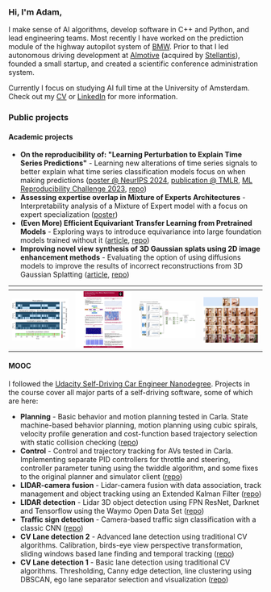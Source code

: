### Hi, I'm Adam,

I make sense of AI algorithms, develop software in C++ and Python, and lead engineering teams. Most recently I have worked on the prediction module of the highway autopilot system of [BMW](https://www.bmwgroup.com/en/innovation/automated-driving.html). Prior to that I led autonomous driving development at [AImotive](https://aimotive.com/) (acquired by [Stellantis](https://www.stellantis.com/en)), founded a small startup, and created a scientific conference administration system.

Currently I focus on studying AI full time at the University of Amsterdam. Check out my [CV](https://drive.google.com/file/d/1tvIknpUDykpwrTblMxDeawGgSM3IJsZP/view?usp=sharing) or [LinkedIn](https://www.linkedin.com/in/adamdivak/) for more information.

### Public projects

#### Academic projects
- **On the reproducibility of: "Learning Perturbation to Explain Time Series Predictions"** - Learning new alterations of time series signals to better explain what time series classification models focus on when making predictions ([poster @ NeurIPS 2024](https://neurips.cc/virtual/2024/poster/99345), [publication @ TMLR](https://openreview.net/forum?id=nPZgtpfgIx), [ML Reproducibility Challenge 2023](https://reproml.org/), [repo](https://github.com/adamdivak/time_interpret/tree/main))
- **Assessing expertise overlap in Mixture of Experts Architectures** - Interpretability analysis of a Mixture of Expert model with a focus on expert specialization ([poster](images/Assessing_Expertise_Overlap_in_MoE_models_poster.pdf))
- **(Even More) Efficient Equivariant Transfer Learning from Pretrained Models** - Exploring ways to introduce equivariance into large foundation models trained without it ([article](https://github.com/adamdivak/equivariant_transfer_learning/blob/main/Blogpost.md), [repo](https://github.com/adamdivak/equivariant_transfer_learning))
- **Improving novel view synthesis of 3D Gaussian splats using 2D image enhancement methods** - Evaluating the option of using diffusions models to improve the results of incorrect reconstructions from 3D Gaussian Splatting ([article](https://github.com/adamdivak/diffusion_augmented_pixelsplat/blob/main/CV2_Diffusion3DGS_Bant_Divak_Eppink_Feng_Hutter.pdf), [repo](https://github.com/adamdivak/diffusion_augmented_pixelsplat))

| <!-- -->    | <!-- -->    | <!-- -->    | <!-- -->    |
|-------------|-------------|-------------|-------------|
| [<img src="images/ts_perturbation_repro_thumbnail.png" width="250"/>](https://github.com/adamdivak/time_interpret/tree/main) | [<img src="images/Assessing_Expertise_Overlap_in_MoE_models_poster_thumbnail.png" width="250"/>](images/Assessing_Expertise_Overlap_in_MoE_models_poster.jpg) | [<img src="images/equivariant_finetuning_thumbnail.png" width="250"/>](https://github.com/adamdivak/equivariant_transfer_learning) | [<img src="images/pixelsplat_diffusion_thumbnail.png" width="250"/>](https://github.com/adamdivak/diffusion_augmented_pixelsplat) |

#### MOOC
I followed the [Udacity Self-Driving Car Engineer Nanodegree](https://www.udacity.com/course/self-driving-car-engineer-nanodegree--nd0013). Projects in the course cover all major parts of a self-driving software, some of which are here:

- **Planning** - Basic behavior and motion planning tested in Carla. State machine-based behavior planning, motion planning using cubic spirals, velocity profile generation and cost-function based trajectory selection with static collision checking ([repo](https://github.com/yosuah/udacity_sd_planning))
- **Control** - Control and trajectory tracking for AVs tested in Carla. Implementing separate PID controllers for throttle and steering, controller parameter tuning using the twiddle algorithm, and some fixes to the original planner and simulator client ([repo](https://github.com/yosuah/udacity_sd_control))
- **LIDAR-camera fusion** - Lidar-camera fusion with data association, track management and object tracking using an Extended Kalman Filter ([repo](https://github.com/yosuah/udacity_sd_lidar_fusion))
- **LIDAR detection** - Lidar 3D object detection using FPN ResNet, Darknet and Tensorflow using the Waymo Open Data Set ([repo](https://github.com/yosuah/udacity_sd_lidar_fusion))
- **Traffic sign detection** - Camera-based traffic sign classification with a classic CNN ([repo](https://github.com/yosuah/udacity_sd_traffic_sign_classification))
- **CV Lane detection 2** - Advanced lane detection using traditional CV algorithms. Calibration, birds-eye view perspective transformation, sliding windows based lane finding and temporal tracking ([repo](https://github.com/yosuah/udacity_sd_advanced_lanes_cv))
- **CV Lane detection 1** - Basic lane detection using traditional CV algorithms. Thresholding, Canny edge detection, line clustering using DBSCAN, ego lane separator selection and visualization ([repo](https://github.com/yosuah/udacity_sd_basic_lanes_cv))
